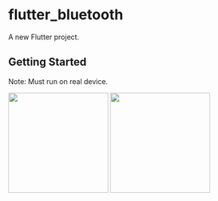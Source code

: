 # flutter_bluetooth

A new Flutter project.

## Getting Started

Note: Must run on real device.

<img src="https://user-images.githubusercontent.com/43090937/105638713-82e20580-5e74-11eb-9e04-ad7751625e61.jpg" width="200" /> <img src="https://user-images.githubusercontent.com/43090937/105638745-b1f87700-5e74-11eb-9d07-66e7c90cef82.jpg" width="200" />
